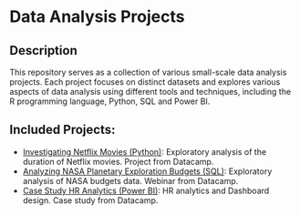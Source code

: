 # Data Analysis Projects

## Description

This repository serves as a collection of various small-scale data analysis projects. Each project focuses on distinct datasets and explores various aspects of data analysis using different tools and techniques, including the R programming language, Python, SQL and Power BI.

## Included Projects:

* [Investigating Netflix Movies (Python)](https://github.com/Nostrand/data-analysis-projects/blob/main/investigating-netflix-movies/notebook.ipynb): Exploratory analysis of the duration of Netflix movies. Project from Datacamp.
* [Analyzing NASA Planetary Exploration Budgets (SQL)](https://github.com/Nostrand/data-analysis-projects/blob/main/analyzing-nasa-planetary-exploration-budgets/notebook.ipynb): Exploratory analysis of NASA budgets data. Webinar from Datacamp.
* [Case Study HR Analytics (Power BI)](https://github.com/Nostrand/data-analysis-projects/blob/main/case-study-hr-analytics-in-power-bi/case-study-hr-analytics.md): HR analytics and Dashboard design. Case study from Datacamp.

